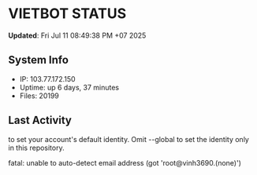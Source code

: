 # VIETBOT STATUS
**Updated**: Fri Jul 11 08:49:38 PM +07 2025

## System Info
- IP: 103.77.172.150
- Uptime: up 6 days, 37 minutes
- Files: 20199

## Last Activity

to set your account's default identity.
Omit --global to set the identity only in this repository.

fatal: unable to auto-detect email address (got 'root@vinh3690.(none)')
